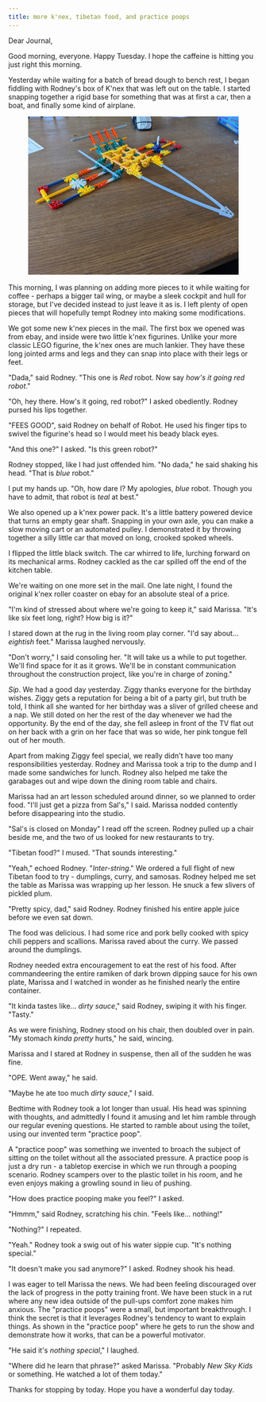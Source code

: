 ```yaml
---
title: more k'nex, tibetan food, and practice poops
---
```


Dear Journal,

Good morning, everyone.  Happy Tuesday.  I hope the caffeine is
hitting you just right this morning.

Yesterday while waiting for a batch of bread dough to bench rest, I
began fiddling with Rodney's box of K'nex that was left out on the
table.  I started snapping together a rigid base for something that
was at first a car, then a boat, and finally some kind of airplane.

<figure>
  <a href="/images/knex-plane.jpg">
    <img alt="knex plane" src="/images/knex-plane.jpg"/>
  </a>
</figure>

This morning, I was planning on adding more pieces to it while waiting
for coffee - perhaps a bigger tail wing, or maybe a sleek cockpit and
hull for storage, but I've decided instead to just leave it as is.  I
left plenty of open pieces that will hopefully tempt Rodney into
making some modifications.

We got some new k'nex pieces in the mail.  The first box we opened was
from ebay, and inside were two little k'nex figurines.  Unlike your
more classic LEGO figurine, the k'nex ones are much lankier.  They
have these long jointed arms and legs and they can snap into place
with their legs or feet.

"Dada," said Rodney.  "This one is _Red_ robot.  Now say _how's it
going red robot_."

"Oh, hey there.  How's it going, red robot?" I asked obediently.
Rodney pursed his lips together.

"FEES GOOD", said Rodney on behalf of Robot.  He used his finger tips
to swivel the figurine's head so I would meet his beady black eyes.

"And this one?" I asked.  "Is this green robot?"

Rodney stopped, like I had just offended him.  "No dada," he said
shaking his head.  "That is _blue_ robot."

I put my hands up.  "Oh, how dare I?  My apologies, _blue_ robot.
Though you have to admit, that robot is _teal_ at best."

We also opened up a k'nex power pack.  It's a little battery powered
device that turns an empty gear shaft.  Snapping in your own axle, you
can make a slow moving cart or an automated pulley.  I demonstrated it
by throwing together a silly little car that moved on long, crooked
spoked wheels.

I flipped the little black switch.  The car whirred to life, lurching
forward on its mechanical arms.  Rodney cackled as the car spilled off
the end of the kitchen table.

We're waiting on one more set in the mail.  One late night, I found
the original k'nex roller coaster on ebay for an absolute steal of a
price.

"I'm kind of stressed about where we're going to keep it," said
Marissa.  "It's like six feet long, right?  How big is it?"

I stared down at the rug in the living room play corner.  "I'd say
about... _eightish_ feet."  Marissa laughed nervously.

"Don't worry," I said consoling her.  "It will take us a while to put
together.  We'll find space for it as it grows.  We'll be in constant
communication throughout the construction project, like you're in
charge of zoning."

_Sip_.  We had a good day yesterday.  Ziggy thanks everyone for the
birthday wishes.  Ziggy gets a reputation for being a bit of a party
girl, but truth be told, I think all she wanted for her birthday was a
sliver of grilled cheese and a nap.  We still doted on her the rest of
the day whenever we had the opportunity.  By the end of the day, she
fell asleep in front of the TV flat out on her back with a grin on her
face that was so wide, her pink tongue fell out of her mouth.

Apart from making Ziggy feel special, we really didn't have too many
responsibilities yesterday.  Rodney and Marissa took a trip to the
dump and I made some sandwiches for lunch.  Rodney also helped me take
the garabages out and wipe down the dining room table and chairs.

Marissa had an art lesson scheduled around dinner, so we planned to
order food.  "I'll just get a pizza from Sal's," I said.  Marissa
nodded contently before disappearing into the studio.

"Sal's is closed on Monday" I read off the screen.  Rodney pulled up a
chair beside me, and the two of us looked for new restaurants to try.

"Tibetan food?" I mused.  "That sounds interesting."

"Yeah," echoed Rodney.  "_Inter-string_."  We ordered a full flight of
new Tibetan food to try - dumplings, curry, and samosas.  Rodney
helped me set the table as Marissa was wrapping up her lesson.  He
snuck a few slivers of pickled plum.

"Pretty spicy, dad," said Rodney.  Rodney finished his entire apple
juice before we even sat down.

The food was delicious.  I had some rice and pork belly cooked with
spicy chili peppers and scallions.  Marissa raved about the curry.  We
passed around the dumplings.

Rodney needed extra encouragement to eat the rest of his food.  After
commandeering the entire ramiken of dark brown dipping sauce for his
own plate, Marissa and I watched in wonder as he finished nearly the
entire container.

"It kinda tastes like... _dirty sauce_," said Rodney, swiping it with
his finger.  "Tasty."

As we were finishing, Rodney stood on his chair, then doubled over in
pain.  "My stomach _kinda pretty_ hurts," he said, wincing.  

Marissa and I stared at Rodney in suspense, then all of the sudden he
was fine.

"OPE.  Went away," he said.

"Maybe he ate too much _dirty sauce_," I said.

Bedtime with Rodney took a lot longer than usual.  His head was
spinning with thoughts, and admittedly I found it amusing and let him
ramble through our regular evening questions.  He started to ramble
about using the toilet, using our invented term "practice poop".

A "practice poop" was something we invented to broach the subject of
sitting on the toilet without all the associated pressure.  A practice
poop is just a dry run - a tabletop exercise in which we run through a
pooping scenario.  Rodney scampers over to the plastic toilet in his
room, and he even enjoys making a growling sound in lieu of pushing.

"How does practice pooping make you feel?" I asked.

"Hmmm," said Rodney, scratching his chin.  "Feels like... nothing!"

"Nothing?" I repeated.

"Yeah."  Rodney took a swig out of his water sippie cup.  "It's
nothing special."

"It doesn't make you sad anymore?" I asked.  Rodney shook his head.

I was eager to tell Marissa the news.  We had been feeling discouraged
over the lack of progress in the potty training front.  We have been
stuck in a rut where any new idea outside of the pull-ups comfort zone
makes him anxious.  The "practice poops" were a small, but important
breakthrough.  I think the secret is that it leverages Rodney's
tendency to want to explain things.  As shown in the "practice poop"
where he gets to run the show and demonstrate how it works, that can
be a powerful motivator.

"He said it's _nothing special_," I laughed.

"Where did he learn that phrase?" asked Marissa. "Probably _New Sky
Kids_ or something.  He watched a lot of them today."

Thanks for stopping by today.  Hope you have a wonderful day today.
